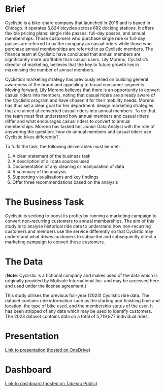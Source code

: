 # Brief

Cyclistic is a bike-share company that launched in 2016 and is based in Chicago. It operates 5,824 bicycles across 692 docking stations. It offers flexible pricing plans: single ride passes; full-day passes; and annual memberships. Those customers who purchase single ride or full-day passes are referred to by the company as casual riders while those who purchase annual memberships are referred to as Cyclistic members. The finance team at Cyclistic have concluded that annual members are significantly more profitable than casual users. Lily Moreno, Cyclistic’s director of marketing, believes that the key to future growth lies in maximising the number of annual members.

Cyclistic’s marketing strategy has previously relied on building general awareness of the brand and appealing to broad consumer segments. Moving forward, Lily Moreno believes that there is an opportunity to convert casual riders into members, noting that casual riders are already aware of the Cyclistic program and have chosen it for their mobility needs. Moreno has thus set a clear goal for her department: design marketing strategies that are aimed at converted casual riders into annual members. To do that, the team must first understand how annual members and casual riders differ and what encourages casual riders to convert to annual memberships. Moreno has tasked her Junior Data Analyst with the role of answering the question: ‘how do annual members and casual riders use Cyclistic bikes differently?’. 

To fulfil the task, the following deliverables must be met: 
1.	A clear statement of the business task
2.	A description of all data sources used
3.	Documentation of any cleaning or manipulation of data
4.	A summary of the analysis
5.	Supporting visualisations and key findings 
6.	Offer three recommendations based on the analysis
   
# The Business Task

Cyclistic is seeking to boost its profits by running a marketing campaign to convert non-recurring customers to annual memberships. The aim of this study is to analyse historical ride data to understand how non-recurring customers and members use the service differently so that Cyclistic may understand what drives customers to subscribe and subsequently direct a marketing campaign to convert these customers. 

# The Data

(**Note**: Cyclistic is a fictional company and makes used of the data which is originally provided by Motivate International Inc. and may be accessed here and used under the license agreement.) 

This study utilises the previous full-year (2023) Cyclistic ride data. The dataset contains ride information such as the starting and finishing time and location, the type of bike used, and the membership status of the user. It has been stripped of any data which may be used to identify customers. The 2023 dataset contains data on a total of 5,719,877 individual rides.

# Presentation
[Link to presentation (hosted on OneDrive)](https://1drv.ms/p/s!AsJSX1V3eGPe9wGpaJEe8EyyUJV4?e=mSLxwV)
# Dashboard
[Link to dashboard (hosted on Tableau Public)](https://public.tableau.com/views/Cyclistic_17165555896180/FinalDash?:language=en-US&publish=yes&:sid=&:display_count=n&:origin=viz_share_link)

